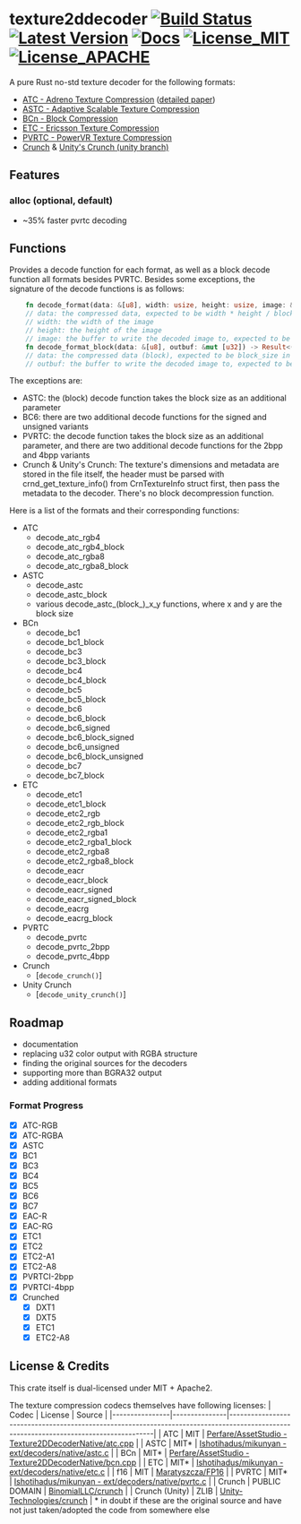 # texture2ddecoder [![Build Status]][actions] [![Latest Version]][crates.io] [![Docs]][docs.rs] [![License_MIT]][license_mit] [![License_APACHE]][license_apache] 

[Build Status]: https://img.shields.io/github/actions/workflow/status/UniversalGameExtraction/texture2ddecoder/ci.yml?branch=master
[actions]: https://github.com/UniversalGameExtraction/texture2ddecoder/actions?query=branch%3Amain
[Latest Version]: https://img.shields.io/crates/v/texture2ddecoder.svg
[crates.io]: https://crates.io/crates/texture2ddecoder
[Docs]: https://docs.rs/texture2ddecoder/badge.svg
[docs.rs]: https://docs.rs/crate/texture2ddecoder/
[License_MIT]: https://img.shields.io/badge/License-MIT-yellow.svg
[license_mit]: https://raw.githubusercontent.com/UniversalGameExtraction/texture2ddecoder/main/LICENSE-MIT
[License_APACHE]: https://img.shields.io/badge/License-Apache%202.0-blue.svg
[license_apache]: https://raw.githubusercontent.com/UniversalGameExtraction/texture2ddecoder/main/LICENSE-APACHE

A pure Rust no-std texture decoder for the following formats:
 - [ATC - Adreno Texture Compression](https://registry.khronos.org/OpenGL/extensions/AMD/AMD_compressed_ATC_texture.txt) ([detailed paper](http://www.guildsoftware.com/papers/2012.Converting.DXTC.to.ATC.pdf))
 - [ASTC - Adaptive Scalable Texture Compression](https://en.wikipedia.org/wiki/Adaptive_Scalable_Texture_Compression)
 - [BCn - Block Compression](https://en.wikipedia.org/wiki/S3_Texture_Compression)
 - [ETC - Ericsson Texture Compression](https://en.wikipedia.org/wiki/Ericsson_Texture_Compression)
 - [PVRTC - PowerVR Texture Compression](https://en.wikipedia.org/wiki/PVRTC)
 - [Crunch](https://github.com/BinomialLLC/crunch) & [Unity's Crunch (unity branch)](https://github.com/Unity-Technologies/crunch/tree/unity)

## Features

### alloc (optional, default)

- ~35% faster pvrtc decoding

## Functions
Provides a decode function for each format, as well as a block decode function all formats besides PVRTC.
Besides some exceptions, the signature of the decode functions is as follows:
```rust
    fn decode_format(data: &[u8], width: usize, height: usize, image: &mut [u32]) -> Result<(), &'static str>
    // data: the compressed data, expected to be width * height / block_size in size
    // width: the width of the image
    // height: the height of the image
    // image: the buffer to write the decoded image to, expected to be width * height in size
    fn decode_format_block(data: &[u8], outbuf: &mut [u32]) -> Result<(), &'static str>
    // data: the compressed data (block), expected to be block_size in size
    // outbuf: the buffer to write the decoded image to, expected to be block_size in size
```
The exceptions are:
- ASTC: the (block) decode function takes the block size as an additional parameter
- BC6: there are two additional decode functions for the signed and unsigned variants
- PVRTC: the decode function takes the block size as an additional parameter, and there are two additional decode functions for the 2bpp and 4bpp variants
- Crunch & Unity's Crunch: The texture's dimensions and metadata are stored in the file itself, the header must be parsed with crnd_get_texture_info() from CrnTextureInfo struct first, then pass the metadata to the decoder. There's no block decompression function.

Here is a list of the formats and their corresponding functions:
- ATC
  - decode_atc_rgb4
  - decode_atc_rgb4_block
  - decode_atc_rgba8
  - decode_atc_rgba8_block
- ASTC
  - decode_astc
  - decode_astc_block
  - various decode_astc_(block_)_x_y functions, where x and y are the block size
- BCn
  - decode_bc1
  - decode_bc1_block
  - decode_bc3
  - decode_bc3_block
  - decode_bc4
  - decode_bc4_block
  - decode_bc5
  - decode_bc5_block
  - decode_bc6
  - decode_bc6_block
  - decode_bc6_signed
  - decode_bc6_block_signed
  - decode_bc6_unsigned
  - decode_bc6_block_unsigned
  - decode_bc7
  - decode_bc7_block
- ETC
  - decode_etc1
  - decode_etc1_block
  - decode_etc2_rgb
  - decode_etc2_rgb_block
  - decode_etc2_rgba1
  - decode_etc2_rgba1_block
  - decode_etc2_rgba8
  - decode_etc2_rgba8_block
  - decode_eacr
  - decode_eacr_block
  - decode_eacr_signed
  - decode_eacr_signed_block
  - decode_eacrg
  - decode_eacrg_block
- PVRTC
  - decode_pvrtc
  - decode_pvrtc_2bpp
  - decode_pvrtc_4bpp
- Crunch
  - [`decode_crunch()`]
- Unity Crunch
  - [`decode_unity_crunch()`]

## Roadmap
- documentation
- replacing u32 color output with RGBA structure
- finding the original sources for the decoders
- supporting more than BGRA32 output
- adding additional formats

### Format Progress

- [x] ATC-RGB
- [x] ATC-RGBA
- [x] ASTC
- [x] BC1
- [x] BC3
- [x] BC4
- [x] BC5
- [x] BC6
- [x] BC7
- [x] EAC-R
- [x] EAC-RG
- [x] ETC1
- [x] ETC2
- [x] ETC2-A1
- [x] ETC2-A8
- [x] PVRTCI-2bpp
- [x] PVRTCI-4bpp
- [x] Crunched
  - [x] DXT1
  - [x] DXT5
  - [x] ETC1
  - [x] ETC2-A8

## License & Credits

This crate itself is dual-licensed under MIT + Apache2.

The texture compression codecs themselves have following licenses:
| Codec          | License       | Source                                                                                                                                |
|----------------|---------------|---------------------------------------------------------------------------------------------------------------------------------------|
| ATC            | MIT           | [Perfare/AssetStudio - Texture2DDecoderNative/atc.cpp](https://github.com/Perfare/AssetStudio/tree/master/atc.cpp)                    |
| ASTC           | MIT\*         | [Ishotihadus/mikunyan - ext/decoders/native/astc.c](https://github.com/Ishotihadus/mikunyan/tree/master/ext/decoders/native/astc.c)   |
| BCn            | MIT\*         | [Perfare/AssetStudio - Texture2DDecoderNative/bcn.cpp](https://github.com/Perfare/AssetStudio/tree/master/bcn.cpp)                    |
| ETC            | MIT\*         | [Ishotihadus/mikunyan - ext/decoders/native/etc.c](https://github.com/Ishotihadus/mikunyan/tree/master/ext/decoders/native/etc.c)     |
| f16            | MIT           | [Maratyszcza/FP16](https://github.com/Maratyszcza/FP16)                                                                               |
| PVRTC          | MIT\*         | [Ishotihadus/mikunyan - ext/decoders/native/pvrtc.c](https://github.com/Ishotihadus/mikunyan/tree/master/ext/decoders/native/pvrtc.c) |
| Crunch         | PUBLIC DOMAIN | [BinomialLLC/crunch](https://github.com/BinomialLLC/crunch)                                                                           |
| Crunch (Unity) | ZLIB          | [Unity-Technologies/crunch](https://github.com/Unity-Technologies/crunch)                                                             |
\* in doubt if these are the original source and have not just taken/adopted the code from somewhere else